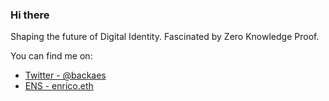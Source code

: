 ### Hi there

Shaping the future of Digital Identity. Fascinated by Zero Knowledge Proof.

You can find me on: 

- [Twitter - @backaes](https://twitter.com/backaes)
- [ENS - enrico.eth](https://enrico.eth.xyz/)
